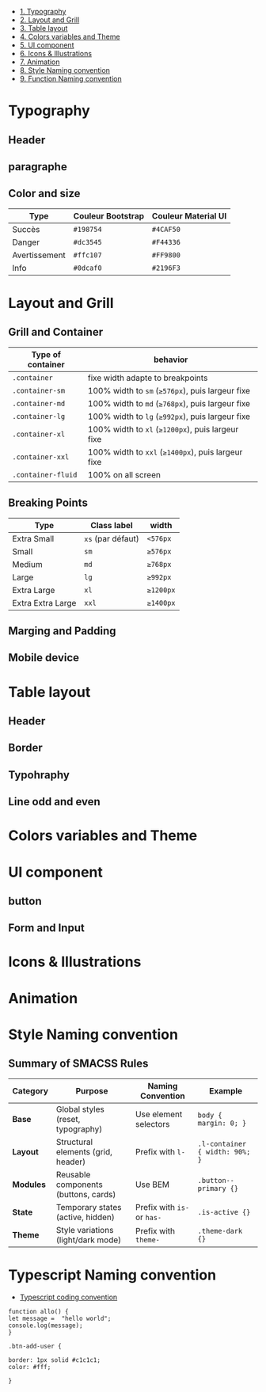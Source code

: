 - [1. Typography](#Typography)
- [2. Layout and Grill](#Layout-and-Grill)
- [3. Table layout](#Table-layout)
- [4. Colors variables and Theme](#Colors-variables-and-Theme)
- [5. UI component](#UI=component)
- [6. Icons & Illustrations](#Icons-&-Illustrations)
- [7. Animation](#Animation)
- [8. Style Naming convention](#Style-Naming-convention)
- [9. Function Naming convention](#Function-Naming-convention)



# Typography

## Header

## paragraphe 

## Color and size
| Type     | Couleur Bootstrap | Couleur Material UI |
|----------|------------------|--------------------|
| Succès   | `#198754`        | `#4CAF50`         |
| Danger   | `#dc3545`        | `#F44336`         |
| Avertissement | `#ffc107`    | `#FF9800`         |
| Info     | `#0dcaf0`        | `#2196F3`         |

# Layout and Grill
## Grill and Container
| Type of container | behavior |
|------------------|-------------|
| `.container` | fixe width adapte to breakpoints |
| `.container-sm` | 100% width to  `sm` (`≥576px`), puis largeur fixe |
| `.container-md` | 100% width to  `md` (`≥768px`), puis largeur fixe |
| `.container-lg` | 100% width to  `lg` (`≥992px`), puis largeur fixe |
| `.container-xl` | 100% width to  `xl` (`≥1200px`), puis largeur fixe |
| `.container-xxl` | 100% width to  `xxl` (`≥1400px`), puis largeur fixe |
| `.container-fluid` | 100% on all screen |

## Breaking Points
| Type      | Class label | width |
|----------|---------|----------------|
| Extra Small | `xs` (par défaut) | `<576px` |
| Small | `sm` | `≥576px` |
| Medium | `md` | `≥768px` |
| Large | `lg` | `≥992px` |
| Extra Large | `xl` | `≥1200px` |
| Extra Extra Large | `xxl` | `≥1400px` |
## Marging and Padding
## Mobile device

# Table layout
## Header
## Border
## Typohraphy
## Line odd and even

# Colors variables and Theme

# UI component
## button
## Form and Input

# Icons & Illustrations

# Animation

# Style Naming convention
## Summary of SMACSS Rules

| Category  | Purpose  | Naming Convention  | Example  |
|-----------|---------|-------------------|---------|
| **Base** | Global styles (reset, typography) | Use element selectors | `body { margin: 0; }` |
| **Layout** | Structural elements (grid, header) | Prefix with `l-` | `.l-container { width: 90%; }` |
| **Modules** | Reusable components (buttons, cards) | Use BEM | `.button--primary {}` |
| **State** | Temporary states (active, hidden) | Prefix with `is-` or `has-` | `.is-active {}` |
| **Theme** | Style variations (light/dark mode) | Prefix with `theme-` | `.theme-dark {}` |



# Typescript Naming convention
- [Typescript coding convention](https://google.github.io/styleguide/tsguide.html)


```
function allo() {
let message =  "hello world";
console.log(message);
}
```

```
.btn-add-user {

border: 1px solid #c1c1c1;
color: #fff;

} 

```



<!---
sderaspeCC/sderaspeCC is a ✨ special ✨ repository because its `README.md` (this file) appears on your GitHub profile.
You can click the Preview link to take a look at your changes.
--->
